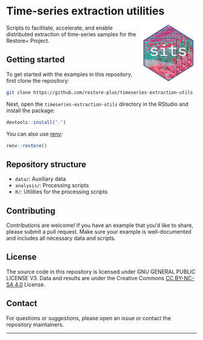 
# Time-series extraction utilities

<img src=".github/images/sits_sticker.png" alt="SITS icon" align="right" height="150" width="150"/>

<!-- badges: start --> <!-- badges: end -->

Scripts to facilitate, accelerate, and enable distributed extraction of
time-series samples for the Restore+ Project.

## Getting started

To get started with the examples in this repository, first clone the
repository:

``` sh
git clone https://github.com/restore-plus/timeseries-extraction-utils
```

Next, open the `timeseries-extraction-utils` directory in the RStudio
and install the package:

``` r
devtools::install(".")
```

You can also use [renv](https://rstudio.github.io/renv/):

``` r
renv::restore()
```

## Repository structure

- `data/`: Auxiliary data
- `analysis/`: Processing scripts
- `R/`: Utilities for the processing scripts

## Contributing

Contributions are welcome! If you have an example that you’d like to
share, please submit a pull request. Make sure your example is
well-documented and includes all necessary data and scripts.

## License

The source code in this repository is licensed under GNU GENERAL PUBLIC
LICENSE V3. Data and results are under the Creative Commons [CC BY-NC-SA
4.0](https://creativecommons.org/licenses/by-nc-sa/4.0/) License.

## Contact

For questions or suggestions, please open an issue or contact the
repository maintainers.

------------------------------------------------------------------------
